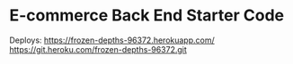 # E-commerce Back End Starter Code

Deploys:
https://frozen-depths-96372.herokuapp.com/
https://git.heroku.com/frozen-depths-96372.git